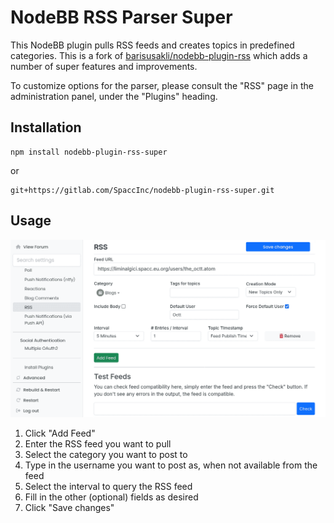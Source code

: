 # NodeBB RSS Parser Super

This NodeBB plugin pulls RSS feeds and creates topics in predefined categories. This is a fork of [barisusakli/nodebb-plugin-rss](https://github.com/barisusakli/nodebb-plugin-rss) which adds a number of super features and improvements.

To customize options for the parser, please consult the "RSS" page in the administration panel, under the "Plugins" heading.

## Installation

    npm install nodebb-plugin-rss-super

or

    git+https://gitlab.com/SpaccInc/nodebb-plugin-rss-super.git

## Usage

![Screenshot of the user interface of the NodeBB RSS Parser Super plugin](screenshot.png) 

1. Click "Add Feed"
2. Enter the RSS feed you want to pull
3. Select the category you want to post to
4. Type in the username you want to post as, when not available from the feed
5. Select the interval to query the RSS feed
6. Fill in the other (optional) fields as desired
7. Click "Save changes"

